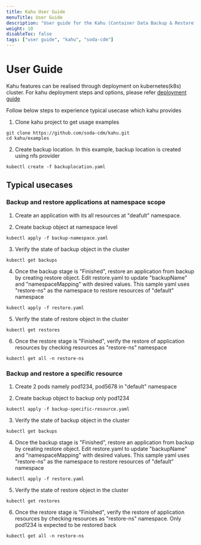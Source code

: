 ```yaml
---
title: Kahu User Guide
menuTitle: User Guide
description: "User guide for the Kahu (Container Data Backup & Restore) project"
weight: 10
disableToc: false
tags: ["user guide", "kahu", "soda-cdm"] 
---
```

# User Guide
Kahu features can be realised through deployment on kubernetes(k8s) cluster. 
For kahu deployment steps and options, please refer [deployment guide](https://github.com/soda-cdm/documentation/blob/main/kahu/deployment_guide.md)

Follow below steps to experience typical usecase which kahu provides
1. Clone kahu project to get usage examples
```shell
git clone https://github.com/soda-cdm/kahu.git
cd kahu/examples
```

2. Create backup location. In this example, backup location is created using nfs provider
```shell
kubectl create -f backuplocation.yaml
```
## Typical usecases

### Backup and restore applications at namespace scope
1. Create an application with its all resources at "deafult" namespace.

2. Create backup object at namespace level
```shell
kubectl apply -f backup-namespace.yaml
```
3. Verify the state of backup object in the cluster
```shell
kubectl get backups
```
4. Once the backup stage is "Finished", restore an application from backup by creating restore object. Edit restore.yaml to update "backupName" and "namespaceMapping" with desired values. This sample yaml uses "restore-ns" as the namespace to restore resources of "default" namespace
```shell
kubectl apply -f restore.yaml
```
5. Verify the state of restore object in the cluster
```shell
kubectl get restores
```
6. Once the restore stage is "Finished", verify the restore of application resources by checking resources as "restore-ns" namespace
```shell
kubectl get all -n restore-ns
```

### Backup and restore a specific resource
1. Create 2 pods namely pod1234, pod5678 in "default" namespace 

2. Create backup object to backup only pod1234
```shell
kubectl apply -f backup-specific-resource.yaml
```
3. Verify the state of backup object in the cluster
```shell
kubectl get backups
```
4. Once the backup stage is "Finished", restore an application from backup by creating restore object. Edit restore.yaml to update "backupName" and "namespaceMapping" with desired values. This sample yaml uses "restore-ns" as the namespace to restore resources of "default" namespace
```shell
kubectl apply -f restore.yaml
```
5. Verify the state of restore object in the cluster
```shell
kubectl get restores
```
6. Once the restore stage is "Finished", verify the restore of application resources by checking resources as "restore-ns" namespace.
Only pod1234 is expected to be restored back
```shell
kubectl get all -n restore-ns
```
